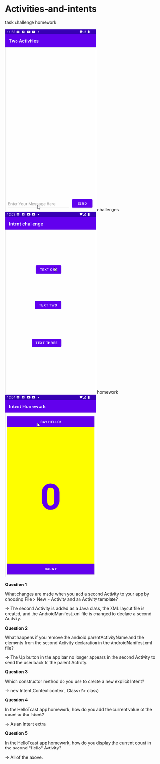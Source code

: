 # Activities-and-intents
task challenge homework<br/>

<img src="screenshots/Intent_twoactivities.gif" width="300px" height="600px">
challenges<br/>
<img src="screenshots/Intent_challenge.gif" width="300px" height="600px">
homework<br/>
<img src="screenshots/Intent_homework.gif" width="300px" height="600px">

<b>Question 1</b><br/>
<p>What changes are made when you add a second Activity to your app by choosing File > New > Activity and an Activity template?<br/>
  
-> The second Activity is added as a Java class, the XML layout file is created, and the AndroidManifest.xml file is changed to declare a second Activity.</p>

<b>Question 2</b><br/>
<p>What happens if you remove the android:parentActivityName and the elements from the second Activity declaration in the AndroidManifest.xml file?<br/>

-> The Up button in the app bar no longer appears in the second Activity to send the user back to the parent Activity.</p>

<b>Question 3</b><br/>
<p>Which constructor method do you use to create a new explicit Intent?<br/>

-> new Intent(Context context, Class<?> class)</p>

<b>Question 4</b><br/>
<p>In the HelloToast app homework, how do you add the current value of the count to the Intent?<br/>

-> As an Intent extra</p>

<b>Question 5</b><br/>
<p>In the HelloToast app homework, how do you display the current count in the second "Hello" Activity?<br/>

-> All of the above.</p>
